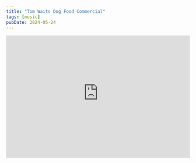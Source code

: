 ```yaml
---
title: "Tom Waits Dog Food Commercial"
tags: [music]
pubDate: 2024-05-24
---
```


<iframe loading="lazy" width="100%" style="aspect-ratio: 3/2;" src="https://www.youtube-nocookie.com/embed/8h6TYV3Tz00?si=K_-wzehOmlhwfPgT" title="YouTube video player" frameborder="0" allow="accelerometer; autoplay; clipboard-write; encrypted-media; gyroscope; picture-in-picture; web-share" referrerpolicy="strict-origin-when-cross-origin" allowfullscreen></iframe>
